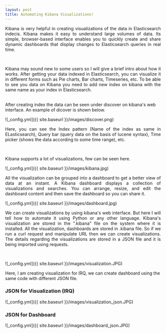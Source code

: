 ```yaml
---
layout: post
title: Automating Kibana Visualizations!
---
```

<p style="text-align:justify;">
Kibana is very helpful in creating visualizations of the data in Elasticsearch indecis. Kibana makes it easy to understand 
large volumes of data. Its simple, browser-based interface enables you to quickly create and share dynamic dashboards that 
display changes to Elasticsearch queries in real time.</p><br>
<p style="text-align:justify;">
Kibana may sound new to some users so I will give a brief intro about how it works. After getting your data indexed in Elasticsearch,
you can visualize it in different forms such as Pie charts, Bar charts, Timeseries, etc. To be able to see you data on Kibana you need 
to add new index on kibana with the same name as your index in Elasticsearch.</p><br>
After creating index the data can be seen under discover on kibana's web interface. An example of dicover is shown below.<br>

![_config.yml]({{ site.baseurl }}/images/discover.png)

<p style="text-align:justify;">
Here, you can see the Index pattern (Name of the index as same in ELasticsearch), Query bar (query data on the basis of lucene 
syntax), Time picker (shows the data according to some time range), etc. </p><br>

Kibana supports a lot of visualizations, few can be seen here.

![_config.yml]({{ site.baseurl }}/images/kibana.jpg)

<p style="text-align:justify;">
All the visualization can be grouped into a dashboard to get a better view of data at an instant. A Kibana dashboard displays a 
collection of visualizations and searches. You can arrange, resize, and edit the dashboard content and then save the dashboard 
so you can share it.</p>

![_config.yml]({{ site.baseurl }}/images/dashboard.jpg)

<p style="text-align:justify;">
We can create visualizations by using kibana's web interface. But here I will tell how to automate it using Python or any other 
language. Kibana's visualization are stored in the ".kibana" file on the system where it is installed. All the visualization, 
dashboards are stored in .kibana file. So if we run a curl request and manipulate URL then we can create visualizations. The 
details regarding the visualizations are stored in a JSON file and it is being imported using requests.</p><br>

![_config.yml]({{ site.baseurl }}/images/visualization.JPG)

Here, I am creating visualization for IRQ, we can create dashboard using the same code with different JSON file.



<h3>JSON for Visualization (IRQ)</h3>

![_config.yml]({{ site.baseurl }}/images/visualization_json.JPG)
 
<h3>JSON for Dashboard</h3>
![_config.yml]({{ site.baseurl }}/images/dashboard_json.JPG)

